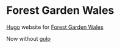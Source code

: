 # Forest Garden Wales

[Hugo](https://gohugo.io/) website for [Forest Garden Wales](https://www.forestgarden.wales/)

Now without [gulp](https://gulpjs.com/)

